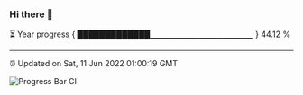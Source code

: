 ### Hi there 👋

⏳ Year progress { █████████████▁▁▁▁▁▁▁▁▁▁▁▁▁▁▁▁▁ } 44.12 %

---

⏰ Updated on Sat, 11 Jun 2022 01:00:19 GMT

![Progress Bar CI](https://github.com/liununu/liununu/workflows/Progress%20Bar%20CI/badge.svg)
